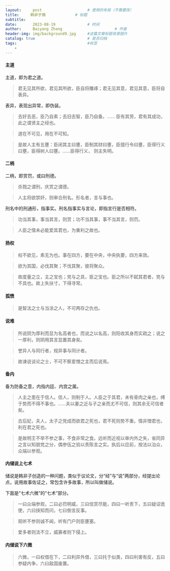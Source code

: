 ```yaml
---
layout:     post   				    # 使用的布局（不需要改）
title:     韩非子摘 			# 标题 
subtitle:   
date:       2023-08-19 				# 时间
author:     Baiyang Zhang 						# 作者
header-img: img/background9.jpg 	#这篇文章标题背景图片
catalog: true 						# 是否归档
tags:								#标签
    - 
---
```


#### 主道

主道，即为君之道。

>君无见其所欲，君见其所欲，臣自将雕琢；君无见其意，君见其意，臣将自表异。

表异，表现出异常，即伪装。

>去好去恶，臣乃自素；去旧去智，臣乃自备。…… 臣有其劳，君有其成功，此之谓贤主之经也。

>道在不可见，用在不可知。

>是故人主有五壅：臣闭其主曰壅，臣制其财曰壅，臣擅行令曰壅，臣得行义曰壅，臣得树人曰壅。……臣得行义， 则主失明。


#### 二柄

二柄，即赏罚，或曰刑德。

>杀戮之谓刑，庆赏之谓德。

>人主将欲禁奸，则审合刑名。形名者，言与事也。

刑名中的刑通形，指事实。刑名指事实与言论，即指言行是否相符。

>功当其事，事当其言，则赏；功不当其事，事不当其言，则罚。

>人臣之情未必能爱其君也，为重利之故也。

#### 扬权

>权不欲见，素无为也。事在四方，要在中央，中央执要，四方来效。

>欲为其国，必伐其聚；不伐其聚，彼将聚众。

>故度量之立，主之宝也；党与之具，臣之宝也。臣之所以不弑其君者，党与不具也。故上失扶寸，下得寻常。


#### 孤愤

>是智法之士与当涂之人，不可两存之仇也。


#### 说难

>  所说阴为厚利而显为名高者也，而说之以名高，则阳收其身而实疏之；说之一厚利，则阴用其言显置其身矣。

>誉异人与同行者，规异事与同计者。

>故谏说谈论之士，不可不察爱憎之主而后说焉。


#### 备内

备为防备之意，内指内廷、内宫之属。

>人主之患在于信人。信人，则制于人。人臣之于其君，未有骨肉之亲也，缚于势而不得不事也。……夫以妻之近与子之亲而尤不可信，则其余无可信者矣。

>古后妃，夫人，太子之党成而欲君之死也，君不死则势不重。情非憎君也，利在君之死也。

>是故明王不举不参之事，不食非常之食。远听而近视以审内外之失，省同异之言以知朋党之分，偶参伍之验以责陈言之实。执后以应前，按法以治众，众端以参观。


#### 内储说上七术

储说是韩非子创造的一种问题，类似于议论文，分“经”与“说”两部分，经提出论点，说用故事佐证之，常包含许多故事，所以叫做储说。

下面是“七术六微”的“七术”部分。

>一曰众端参观，二曰必罚明威，三曰信赏尽能，四曰一听责下，五曰疑诏诡使，六曰挟知而问，七曰倒言反事。

>观听不参则诚不闻，听有门户则臣壅塞。

>爱多者则法不立，威寡者则下侵上。

#### 内储说下六微

>六微，一曰权借在下，二曰利异外借，三曰托于似类，四曰利害有反，五曰参疑内争，六曰敌国废置。







